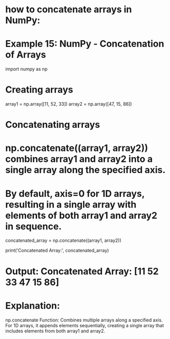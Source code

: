 # how to concatenate arrays in NumPy:

# Example 15: NumPy - Concatenation of Arrays
import numpy as np

# Creating arrays
array1 = np.array([11, 52, 33])
array2 = np.array([47, 15, 86])

# Concatenating arrays
# np.concatenate((array1, array2)) combines array1 and array2 into a single array along the specified axis.
# By default, axis=0 for 1D arrays, resulting in a single array with elements of both array1 and array2 in sequence.

concatenated_array = np.concatenate((array1, array2))

print('Concatenated Array:', concatenated_array)
# Output: Concatenated Array: [11 52 33 47 15 86]

# Explanation:

np.concatenate Function: Combines multiple arrays along a specified axis. For 1D arrays, it appends elements sequentially, creating a single array that includes elements from both array1 and array2.


